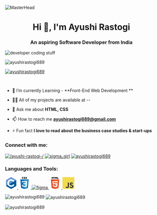![MasterHead](https://developergifs.netlify.app/gifs/JavaScript.gif)

<h1 align="center">Hi 👋, I'm Ayushi Rastogi</h1>
<h3 align="center">An aspiring Software Developer from India</h3>
<img style ="display: block; margin-left: auto; margin-right: auto; justify-content: center;" alt="developer coding stuff" width="550" src="https://developergifs.netlify.app/gifs/developer%20coding%20stuff.gif">

<p align="left"> <img src="https://komarev.com/ghpvc/?username=ayushirastogi689&label=Profile%20views&color=0e75b6&style=flat" alt="ayushirastogi689" /> </p>

<p align="left"> <a href="https://github.com/ryo-ma/github-profile-trophy"><img src="https://github-profile-trophy.vercel.app/?username=ayushirastogi689" alt="ayushirastogi689" /></a> </p>
<p align="left"> <a href="https://twitter.com/" target="blank"><img src="https://img.shields.io/twitter/follow/?logo=twitter&style=for-the-badge" alt="" /></a> </p>

- 🌱 I’m currently Learning - **Front-End Web Development **

- 👨‍💻 All of my projects are available at --

- 💬 Ask me about **HTML, CSS**

- 📫 How to reach me **ayushirastogi689@gmail.com**

- ⚡ Fun fact **I love to read about the business case studies & start-ups**

<h3 align="left">Connect with me:</h3>
<p align="left">
<a href="https://linkedin.com/in//ayushi-rastogi-/" target="blank"><img align="center" src="https://raw.githubusercontent.com/rahuldkjain/github-profile-readme-generator/master/src/images/icons/Social/linked-in-alt.svg" alt="/ayushi-rastogi-/" height="30" width="40" /></a>
<a href="https://www.codechef.com/users/sigma_girl" target="blank"><img align="center" src="https://cdn.jsdelivr.net/npm/simple-icons@3.1.0/icons/codechef.svg" alt="sigma_girl" height="30" width="40" /></a>
<a href="https://www.hackerrank.com/ayushirastogi689" target="blank"><img align="center" src="https://raw.githubusercontent.com/rahuldkjain/github-profile-readme-generator/master/src/images/icons/Social/hackerrank.svg" alt="ayushirastogi689" height="30" width="40" /></a>
</p>

<h3 align="left">Languages and Tools:</h3>
<p align="left"> <a href="https://www.cprogramming.com/" target="_blank" rel="noreferrer"> <img src="https://raw.githubusercontent.com/devicons/devicon/master/icons/c/c-original.svg" alt="c" width="40" height="40"/> </a> <a href="https://www.w3schools.com/css/" target="_blank" rel="noreferrer"> <img src="https://raw.githubusercontent.com/devicons/devicon/master/icons/css3/css3-original-wordmark.svg" alt="css3" width="40" height="40"/> </a> <a href="https://www.figma.com/" target="_blank" rel="noreferrer"> <img src="https://www.vectorlogo.zone/logos/figma/figma-icon.svg" alt="figma" width="40" height="40"/> </a> <a href="https://www.w3.org/html/" target="_blank" rel="noreferrer"> <img src="https://raw.githubusercontent.com/devicons/devicon/master/icons/html5/html5-original-wordmark.svg" alt="html5" width="40" height="40"/> </a> <a href="https://developer.mozilla.org/en-US/docs/Web/JavaScript" target="_blank" rel="noreferrer"> <img src="https://raw.githubusercontent.com/devicons/devicon/master/icons/javascript/javascript-original.svg" alt="javascript" width="40" height="40"/> </a> </p>

<p><img align="left" src="https://github-readme-stats.vercel.app/api/top-langs?username=ayushirastogi689&show_icons=true&locale=en&layout=compact" alt="ayushirastogi689" /></p>

<p>&nbsp;<img align="center" src="https://github-readme-stats.vercel.app/api?username=ayushirastogi689&show_icons=true&locale=en" alt="ayushirastogi689" /></p>

<p><img align="center" src="https://github-readme-streak-stats.herokuapp.com/?user=ayushirastogi689&" alt="ayushirastogi689" /></p>
